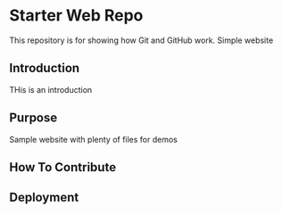 # Starter Web Repo

This repository is for showing how Git and GitHub work. Simple website

## Introduction

THis is an introduction

## Purpose

Sample website with plenty of files for demos

## How To Contribute

## Deployment